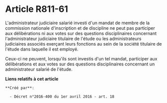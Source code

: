 # Article R811-61

L'administrateur judiciaire salarié investi d'un mandat de membre de la commission nationale d'inscription et de discipline
ne peut pas participer aux délibérations ni aux votes sur des questions disciplinaires concernant l'administrateur judiciaire
titulaire de l'étude ou les administrateurs judiciaires associés exerçant leurs fonctions au sein de la société titulaire de
l'étude dans laquelle il est employé.

Ceux-ci ne peuvent, lorsqu'ils sont investis d'un tel mandat, participer aux délibérations et aux votes sur des questions
disciplinaires concernant un administrateur salarié de l'étude.

**Liens relatifs à cet article**

	**Créé par**:

	  - Décret n°2016-400 du 1er avril 2016 - art. 18
